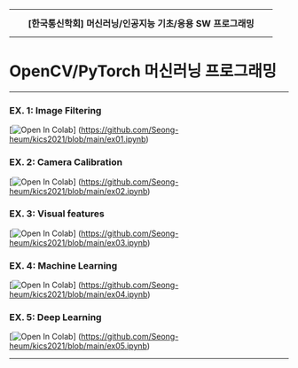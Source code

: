 <table width="100%" border="0" cellspacing="0" cellpadding="0">
  <tr>
    <td height="50" align="center"><B>  &nbsp; &nbsp; &nbsp; [한국통신학회] 머신러닝/인공지능 기초/응용 SW 프로그래밍 &nbsp; &nbsp; &nbsp;  <BR></B></td>
  </tr>
</table>
  
# OpenCV/PyTorch 머신러닝 프로그래밍

<hr/>

### EX. 1: Image Filtering
[![Open In Colab](https://colab.research.google.com/assets/colab-badge.svg)]
(https://github.com/Seong-heum/kics2021/blob/main/ex01.ipynb)

### EX. 2: Camera Calibration
[![Open In Colab](https://colab.research.google.com/assets/colab-badge.svg)]
(https://github.com/Seong-heum/kics2021/blob/main/ex02.ipynb)

### EX. 3: Visual features
[![Open In Colab](https://colab.research.google.com/assets/colab-badge.svg)]
(https://github.com/Seong-heum/kics2021/blob/main/ex03.ipynb)

### EX. 4: Machine Learning
[![Open In Colab](https://colab.research.google.com/assets/colab-badge.svg)]
(https://github.com/Seong-heum/kics2021/blob/main/ex04.ipynb)

### EX. 5: Deep Learning
[![Open In Colab](https://colab.research.google.com/assets/colab-badge.svg)]
(https://github.com/Seong-heum/kics2021/blob/main/ex05.ipynb)

<hr/>
